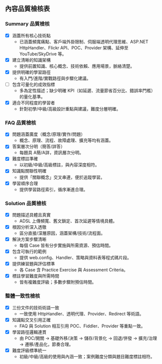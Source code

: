 ## 內容品質檢核表

### Summary 品質檢核
- [x] 涵蓋所有核心技術點
  - 已涵蓋頻寬痛點、客戶端外掛限制、伺服端透明代理思維、ASP.NET HttpHandler、Flickr API、POC、Provider 架構、延伸至 YouTube/SkyDrive 等。
- [x] 建立清晰的知識架構
  - 提供前置知識、核心概念、技術依賴、應用場景，脈絡清楚。
- [x] 提供明確的學習路徑
  - 有入門/進階/實戰路徑與步驟化建議。
- [ ] 包含可量化的成效指標
  - 多為定性描述；缺少明確 KPI（如延遲、流量節省百分比、錯誤率門檻）的量化基準。
- [x] 適合不同程度的學習者
  - 針對初學/中級/高級設計重點與建議，難度分層明確。

### FAQ 品質檢核
- [x] 問題涵蓋廣度（概念/原理/實作/問題）
  - 概念、原理、流程、故障處理、擴充等均有涵蓋。
- [x] 答案層次分明（簡答/詳答）
  - 每題具 A簡/A詳，資訊層次分明。
- [x] 難度標註準確
  - 以初級/中級/高級標註，與內容深度相符。
- [x] 知識點關聯性明確
  - 提供「關聯概念」交叉串連，便於追蹤學習。
- [x] 學習順序合理
  - 提供學習路徑索引，循序漸進合理。

### Solution 品質檢核
- [x] 問題描述具體且真實
  - ADSL 上傳頻寬、舊文鎖定、首次延遲等情境具體。
- [x] 根因分析深入透徹
  - 區分直接/深層原因，涵蓋架構/技術/流程面。
- [x] 解決方案步驟清晰
  - 每個 Case 皆有分步實施與所需資源、預估時間。
- [x] 包含可執行的範例
  - 提供 web.config、Handler、策略與資料表等程式碼片段。
- [x] 提供練習題與評估標準
  - 各 Case 含 Practice Exercise 與 Assessment Criteria。
- [x] 標註學習難度與所需時間
  - 皆有複雜度評級；多數步驟附預估時間。

### 整體一致性檢核
- [x] 三份文件的技術術語一致
  - 一致使用 HttpHandler、透明代理、Provider、Redirect 等術語。
- [x] 知識點交叉引用正確
  - FAQ 與 Solution 相互引用 POC、Fiddler、Provider 等重點一致。
- [x] 學習路徑邏輯連貫
  - 由 POC/開關 → 基礎外移/決策 → 儲存/背景化 → 回退/併發 → 擴充/治理 → 遷移/產品化，節奏合理。
- [x] 難度評級標準統一
  - 初級/中級/高級的使用與內涵一致；案例難度分類與題目難度標註相符。